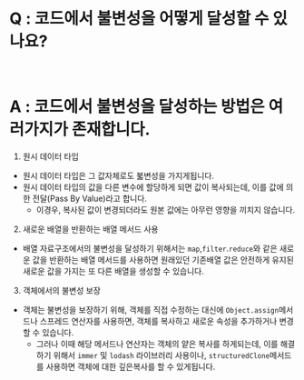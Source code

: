 # Q : 코드에서 불변성을 어떻게 달성할 수 있나요?

<br />

# A : 코드에서 불변성을 달성하는 방법은 여러가지가 존재합니다.

1. 원시 데이터 타입

- 원시 데이터 타입은 그 값자체로도 붋변성을 가지게됩니다.
- 원시 데이터 타입의 값을 다른 변수에 할당하게 되면 값이 복사되는데, 이를 값에 의한 전달(Pass By Value)라고 합니다.
  - 이경우, 복사된 값이 변경되더라도 원본 값에는 아무런 영향을 끼치지 않습니다.

2. 새로운 배열을 반환하는 배열 메서드 사용

- 배열 자료구조에서의 불변성을 달성하기 위해서는 `map`,`filter`.`reduce`와 같은 새로운 값을 반환하는 배열 메서드를 사용하면 원래있던 기존배열 값은 안전하게 유지된 새로운 값을 가지는 또 다른 배열을 생성할 수 있습니다.

3. 객체에서의 불변성 보장

- 객체는 불변성을 보장하기 위해, 객체를 직접 수정하는 대신에 `Object.assign`메서드나 스프레드 연산자를 사용하면, 객체를 복사하고 새로운 속성을 추가하거나 변경할 수 있습니다.
  - 그러나 이때 해당 메서드나 연산자는 객체의 얕은 복사를 하게되는데, 이를 해결하기 위해서 `immer` 및 `lodash` 라이브러리 사용이나, `structuredClone`메서드를 사용하면 객체에 대한 깊은복사를 할 수 있게됩니다.
